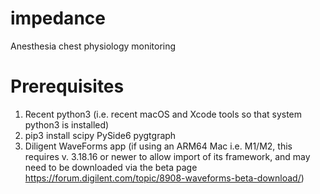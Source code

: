 # impedance
Anesthesia chest physiology monitoring

# Prerequisites
1) Recent python3 (i.e. recent macOS and Xcode tools so that system python3 is installed)
2) pip3 install scipy PySide6 pygtgraph 
3) Diligent WaveForms app (if using an ARM64 Mac i.e. M1/M2, this requires
v. 3.18.16 or newer to allow import of its framework, and may need to be downloaded 
via the beta page https://forum.digilent.com/topic/8908-waveforms-beta-download/)
